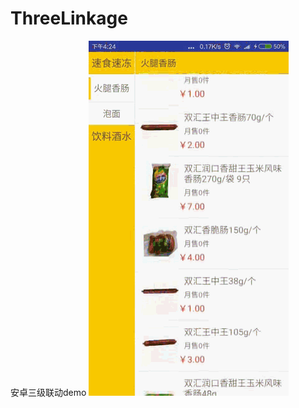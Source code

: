 # ThreeLinkage
安卓三级联动demo
![](https://github.com/guochaochao/ThreeLinkage/blob/master/app/src/main/res/drawable/2017_03_31_16_24_26.gif)  

